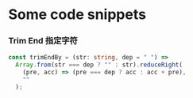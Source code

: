 # Some code snippets

### Trim End 指定字符

```ts
const trimEndBy = (str: string, dep = " ") =>
  Array.from(str === dep ? "" : str).reduceRight(
    (pre, acc) => (pre === dep ? acc : acc + pre),
    ""
  );
```
